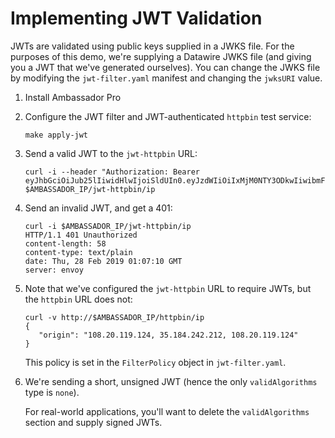 # Implementing JWT Validation

JWTs are validated using public keys supplied in a JWKS file. For the purposes of this demo, we're supplying a Datawire JWKS file (and giving you a JWT that we've generated ourselves). You can change the JWKS file by modifying the `jwt-filter.yaml` manifest and changing the `jwksURI` value.

1. Install Ambassador Pro

2. Configure the JWT filter and JWT-authenticated `httpbin` test service:

   ```
   make apply-jwt
   ```

3. Send a valid JWT to the `jwt-httpbin` URL:

   ```
   curl -i --header "Authorization: Bearer eyJhbGciOiJub25lIiwidHlwIjoiSldUIn0.eyJzdWIiOiIxMjM0NTY3ODkwIiwibmFtZSI6IkpvaG4gRG9lIiwiaWF0IjoxNTE2MjM5MDIyfQ." $AMBASSADOR_IP/jwt-httpbin/ip
   ```

4. Send an invalid JWT, and get a 401:

   ```
   curl -i $AMBASSADOR_IP/jwt-httpbin/ip
   HTTP/1.1 401 Unauthorized
   content-length: 58
   content-type: text/plain
   date: Thu, 28 Feb 2019 01:07:10 GMT
   server: envoy
   ```

5. Note that we've configured the `jwt-httpbin` URL to require JWTs, but the `httpbin` URL does not:

   ```
   curl -v http://$AMBASSADOR_IP/httpbin/ip
   {
      "origin": "108.20.119.124, 35.184.242.212, 108.20.119.124"
   }
   ```

   This policy is set in the `FilterPolicy` object in `jwt-filter.yaml`.

6. We're sending a short, unsigned JWT (hence the only `validAlgorithms` type is `none`).

   For real-world applications, you'll want to delete the `validAlgorithms` section and supply signed JWTs.
